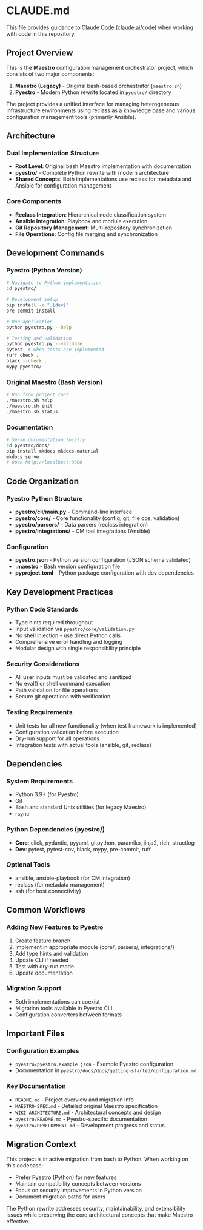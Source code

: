 # CLAUDE.md

This file provides guidance to Claude Code (claude.ai/code) when working with code in this repository.

## Project Overview

This is the **Maestro** configuration management orchestrator project, which consists of two major components:

1. **Maestro (Legacy)** - Original bash-based orchestrator (`maestro.sh`)
2. **Pyestro** - Modern Python rewrite located in `pyestro/` directory

The project provides a unified interface for managing heterogeneous infrastructure environments using reclass as a knowledge base and various configuration management tools (primarily Ansible).

## Architecture

### Dual Implementation Structure
- **Root Level**: Original bash Maestro implementation with documentation
- **pyestro/** - Complete Python rewrite with modern architecture
- **Shared Concepts**: Both implementations use reclass for metadata and Ansible for configuration management

### Core Components
- **Reclass Integration**: Hierarchical node classification system
- **Ansible Integration**: Playbook and module execution
- **Git Repository Management**: Multi-repository synchronization
- **File Operations**: Config file merging and synchronization

## Development Commands

### Pyestro (Python Version)
```bash
# Navigate to Python implementation
cd pyestro/

# Development setup
pip install -e ".[dev]"
pre-commit install

# Run application
python pyestro.py --help

# Testing and validation
python pyestro.py --validate
pytest  # when tests are implemented
ruff check .
black --check .
mypy pyestro/
```

### Original Maestro (Bash Version)
```bash
# Run from project root
./maestro.sh help
./maestro.sh init
./maestro.sh status
```

### Documentation
```bash
# Serve documentation locally
cd pyestro/docs/
pip install mkdocs mkdocs-material
mkdocs serve
# Open http://localhost:8000
```

## Code Organization

### Pyestro Python Structure
- **pyestro/cli/main.py** - Command-line interface
- **pyestro/core/** - Core functionality (config, git, file ops, validation)
- **pyestro/parsers/** - Data parsers (reclass integration)
- **pyestro/integrations/** - CM tool integrations (Ansible)

### Configuration
- **pyestro.json** - Python version configuration (JSON schema validated)
- **.maestro** - Bash version configuration file
- **pyproject.toml** - Python package configuration with dev dependencies

## Key Development Practices

### Python Code Standards
- Type hints required throughout
- Input validation via `pyestro/core/validation.py`
- No shell injection - use direct Python calls
- Comprehensive error handling and logging
- Modular design with single responsibility principle

### Security Considerations
- All user inputs must be validated and sanitized
- No eval() or shell command execution
- Path validation for file operations
- Secure git operations with verification

### Testing Requirements
- Unit tests for all new functionality (when test framework is implemented)
- Configuration validation before execution
- Dry-run support for all operations
- Integration tests with actual tools (ansible, git, reclass)

## Dependencies

### System Requirements
- Python 3.9+ (for Pyestro)
- Git
- Bash and standard Unix utilities (for legacy Maestro)
- rsync

### Python Dependencies (pyestro/)
- **Core**: click, pydantic, pyyaml, gitpython, paramiko, jinja2, rich, structlog
- **Dev**: pytest, pytest-cov, black, mypy, pre-commit, ruff

### Optional Tools
- ansible, ansible-playbook (for CM integration)
- reclass (for metadata management)
- ssh (for host connectivity)

## Common Workflows

### Adding New Features to Pyestro
1. Create feature branch
2. Implement in appropriate module (core/, parsers/, integrations/)
3. Add type hints and validation
4. Update CLI if needed
5. Test with dry-run mode
6. Update documentation

### Migration Support
- Both implementations can coexist
- Migration tools available in Pyestro CLI
- Configuration converters between formats

## Important Files

### Configuration Examples
- `pyestro/pyestro.example.json` - Example Pyestro configuration
- Documentation in `pyestro/docs/docs/getting-started/configuration.md`

### Key Documentation
- `README.md` - Project overview and migration info
- `MAESTRO-SPEC.md` - Detailed original Maestro specification
- `WIKI-ARCHITECTURE.md` - Architectural concepts and design
- `pyestro/README.md` - Pyestro-specific documentation
- `pyestro/DEVELOPMENT.md` - Development progress and status

## Migration Context

This project is in active migration from bash to Python. When working on this codebase:
- Prefer Pyestro (Python) for new features
- Maintain compatibility concepts between versions
- Focus on security improvements in Python version
- Document migration paths for users

The Python rewrite addresses security, maintainability, and extensibility issues while preserving the core architectural concepts that make Maestro effective.